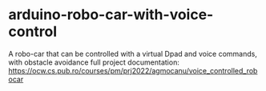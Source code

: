 # arduino-robo-car-with-voice-control
A robo-car that can be controlled with a virtual Dpad and voice commands, with obstacle avoidance
full project documentation: https://ocw.cs.pub.ro/courses/pm/prj2022/agmocanu/voice_controlled_robocar

